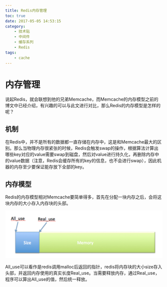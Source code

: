 ```yaml
---
title: Redis内存管理
toc: true
date: 2017-05-05 14:53:15
category: 
	- 技术贴
	- 中间件
	- 缓存系列
	- Redis
tags: 
    - cache
---
```


# 内存管理
说起Redis，就会联想到他的兄弟Memcache，而Memcache的内存模型之前的博文中已经介绍，有兴趣的可以与此文进行对比，那么Redis的内存模型是怎样的呢？

## 机制
在Redis中，并不是所有的数据都一直存储在内存中，这是和Memcache最大的区别。那么当物理内存很紧张的时候，Redis会触发swap的操作，根据算法计算出哪些key对应的value需要swap到磁盘，然后对value进行持久化，再删除内存中的value数据（注意，Redis会缓存所有的key的信息，也不会进行swap），因此机器的内存至少要保证能存放下全部的key。

<!--more-->
## 内存模型
Redis的内存模型相对Memcache要简单得多，首先在分配一块内存之后，会将这块内存的大小存入内存块的头部。

![Redis内存模型](/img/Redis-module.jpg)

All_use可以看作是redis调用malloc后返回的指针，redis将内存块的大小size存入头部，并返回内存使用的真实长度Real_use。当需要释放内存，通过Real_use，程序可以算出All_use的值，然后统一释放。